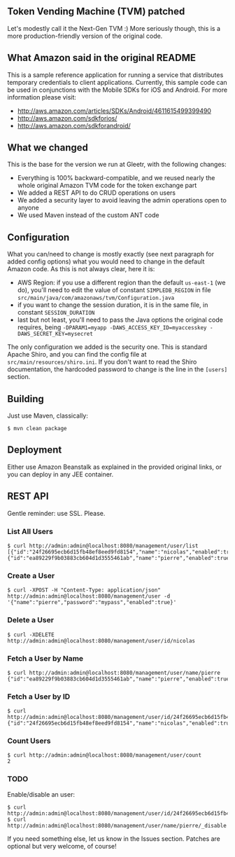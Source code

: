 Token Vending Machine (TVM) patched
------------

Let's modestly call it the Next-Gen TVM :) More seriously though, this is a more production-friendly version of the original code.

## What Amazon said in the original README
This is a sample reference application for running a service that distributes temporary credentials to client applications.
Currently, this sample code can be used in conjunctions with the Mobile SDKs for iOS and Android.  For more information
please visit:

  * http://aws.amazon.com/articles/SDKs/Android/4611615499399490
  * http://aws.amazon.com/sdkforios/
  * http://aws.amazon.com/sdkforandroid/

## What we changed
This is the base for the version we run at Gleetr, with the following changes:

  * Everything is 100% backward-compatible, and we reused nearly the whole original Amazon TVM code for the token exchange part
  * We added a REST API to do CRUD operations on users
  * We added a security layer to avoid leaving the admin operations open to anyone
  * We used Maven instead of the custom ANT code

## Configuration
What you can/need to change is mostly exactly (see next paragraph for added config options) what you would need to change in the default Amazon code. As this is not always clear, here it is:

  * AWS Region: if you use a different region than the default `us-east-1` (we do), you'll need to edit the value of constant `SIMPLEDB_REGION` in file `src/main/java/com/amazonaws/tvm/Configuration.java` 
  * if you want to change the session duration, it is in the same file, in constant `SESSION_DURATION`
  * last but not least, you'll need to pass the Java options the original code requires, being `-DPARAM1=myapp -DAWS_ACCESS_KEY_ID=myaccesskey -DAWS_SECRET_KEY=mysecret` 

The only configuration we added is the security one. This is standard Apache Shiro, and you can find the config file at `src/main/resources/shiro.ini`. If you don't want to read the Shiro documentation, the hardcoded password to change is the line in the `[users]` section.

## Building
Just use Maven, classically:

    $ mvn clean package

## Deployment
Either use Amazon Beanstalk as explained in the provided original links, or you can deploy in any JEE container.

## REST API
Gentle reminder: use SSL. Please.

### List All Users
	$ curl http://admin:admin@localhost:8080/management/user/list
	[{"id":"24f26695ecb6d15fb48ef8eed9fd8154","name":"nicolas","enabled":true},{"id":"ea89229f9b03883cb604d1d3555461ab","name":"pierre","enabled":true}]`

### Create a User
	$ curl -XPOST -H "Content-Type: application/json" http://admin:admin@localhost:8080/management/user -d 	'{"name":"pierre","password":"mypass","enabled":true}'

### Delete a User
	$ curl -XDELETE http://admin:admin@localhost:8080/management/user/id/nicolas

### Fetch a User by Name
	$ curl http://admin:admin@localhost:8080/management/user/name/pierre
	{"id":"ea89229f9b03883cb604d1d3555461ab","name":"pierre","enabled":true}

### Fetch a User by ID
	$ curl http://admin:admin@localhost:8080/management/user/id/24f26695ecb6d15fb48ef8eed9fd8154
	{"id":"24f26695ecb6d15fb48ef8eed9fd8154","name":"nicolas","enabled":true}

### Count Users
	$ curl http://admin:admin@localhost:8080/management/user/count
	2

### TODO
Enable/disable an user:

    $ curl http://admin:admin@localhost:8080/management/user/id/24f26695ecb6d15fb48ef8eed9fd8154/_enable
    $ curl http://admin:admin@localhost:8080/management/user/name/pierre/_disable

If you need something else, let us know in the Issues section. Patches are optional but very welcome, of course!

